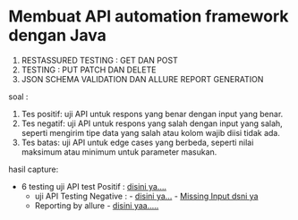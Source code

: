 # Membuat API automation framework dengan Java

1. RESTASSURED TESTING :
   GET DAN POST
2. TESTING :
   PUT PATCH DAN DELETE
3. JSON SCHEMA VALIDATION DAN ALLURE REPORT GENERATION

soal :
1. Tes positif: uji API untuk respons yang benar dengan input yang benar.
2. Tes negatif: uji API untuk respons yang salah dengan input yang salah, seperti mengirim tipe data yang salah atau kolom wajib diisi tidak ada.
3. Tes batas: uji API untuk edge cases yang berbeda, seperti nilai maksimum atau minimum untuk parameter masukan.


hasil capture:
- 6 testing uji API test Positif : [disini ya....](https://drive.google.com/file/d/1T8lp5kO5ldC3_XKk8h4l8uJX9629j1fW/view?usp=sharing)
  - uji API Testing Negative : - [disini ya...](https://drive.google.com/file/d/1qtuo1u_zPszBmkBFhv9eZE_Z_-2EaOfd/view?usp=sharing)
                               - [Missing Input dsni ya](https://drive.google.com/file/d/178RkxTQUx_cOSuQ1-hVmEwcsiEnUe7Rd/view?usp=sharing)
  - Reporting by allure - [disini yaa.....](https://drive.google.com/file/d/1Uxcair150omZdpRMP-yIk4jOdJlHnZ-1/view?usp=sharing)